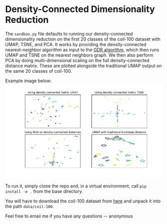 # Density-Connected Dimensionality Reduction

The `sandbox.py` file defaults to running our density-connected dimensionality reduction on the first 20 classes of the
coil-100 dataset with UMAP, TSNE, and PCA. It works by providing the density-connected nearest-neighbor algorithm as input to
the [GDR algorithm](github.com/Andrew-Draganov/GiDR-DUN), which then runs UMAP and TSNE on the nearest neighbors graph.
We then also perform PCA by doing multi-dimensional scaling on the full density-connected distance matrix. These
are plotted alongside the traditional UMAP output on the same 20 classes of coil-100.

Example image below:
![Embedding images couldn't be shown](supplementary/embedding_comparison.png "Embedding Comparison")

To run it, simply clone the repo and, in a virtual environment, call `pip install -e .` from the base directory.

You will have to download the coil-100 dataset from [here](https://www.kaggle.com/datasets/jessicali9530/coil100) and unpack it
into the path `data/coil-100`.

Feel free to email me if you have any questions -- anonymous
